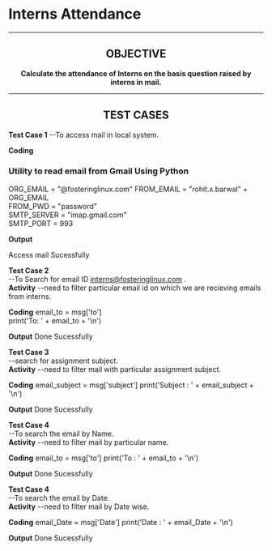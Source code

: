 <h1 align="cener">Interns Attendance</h1> 

------
<h2 align="center">OBJECTIVE</h2> 


<p align="center"><b>Calculate the attendance of Interns on the basis question raised by interns in mail.</b>
         
----

<h2 align="center">TEST CASES</h2> 

**Test Case 1**
--To access mail in local system.<br>

**Coding**<br>
### Utility to read email from Gmail Using Python
ORG_EMAIL = "@fosteringlinux.com"
FROM_EMAIL = "rohit.x.barwal" + ORG_EMAIL <br>
FROM_PWD = "password" <br>
SMTP_SERVER = "imap.gmail.com" <br>
SMTP_PORT = 993<br>

**Output**

Access mail Sucessfully

**Test Case 2**<br>
--To Search for email ID interns@fosteringlinux.com .<br>
**Activity**
--need to filter  particular email id  on which we are recieving emails from interns.

**Coding**
email_to = msg['to']<br>
print('To: ' + email_to + '\n')<br>

**Output**
Done Sucessfully

**Test Case 3**<br>
--search for assignment subject.<br>
**Activity**
--need to filter mail with particular assignment subject.

**Coding**
email_subject = msg['subject']
print('Subject : ' + email_subject + '\n')

**Output**
Done Sucessfully

**Test Case 4**<br>
--To search the email by Name.<br>
**Activity**
--need to filter mail by particular name.

**Coding**
email_to = msg['to']
print('To : ' + email_to + '\n')

**Output**
Done Sucessfully

**Test Case 4**<br>
--To search the email by Date.<br>
**Activity**
--need to filter mail by Date wise.

**Coding**
email_Date = msg['Date']
print('Date : ' + email_Date + '\n')

**Output**
Done Sucessfully

        
    
